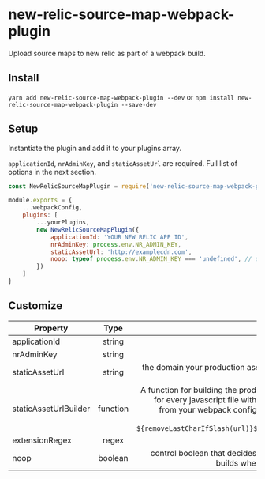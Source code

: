 # new-relic-source-map-webpack-plugin
Upload source maps to new relic as part of a webpack build.


## Install

`yarn add new-relic-source-map-webpack-plugin --dev`
or
`npm install new-relic-source-map-webpack-plugin --save-dev`

## Setup

Instantiate the plugin and add it to your plugins array.

`applicationId`, `nrAdminKey`, and `staticAssetUrl` are required.  Full list of options in the next section.

```js
const NewRelicSourceMapPlugin = require('new-relic-source-map-webpack-plugin');

module.exports = {
    ...webpackConfig,
    plugins: [
        ...yourPlugins,
        new NewRelicSourceMapPlugin({
            applicationId: 'YOUR NEW RELIC APP ID',
            nrAdminKey: process.env.NR_ADMIN_KEY,
            staticAssetUrl: 'http://examplecdn.com',
            noop: typeof process.env.NR_ADMIN_KEY === 'undefined', // upload source maps in prod builds only
        })
    ]   
}
```

## Customize

| Property       | Type           | Description  |
| ------------- |:-------------:| -----:|
| applicationId     | string | applicationId as defined [here](https://docs.newrelic.com/docs/browser/new-relic-browser/installation-configuration/copy-browser-monitoring-license-key-app-id) |
| nrAdminKey     | string |   Admin Key as defined [here](https://docs.newrelic.com/docs/apis/rest-api-v2/requirements/api-keys) |
| staticAssetUrl | string | the domain your production assets are served from. Written as a complete url. Example: "https://www.examplecdn.com" |
| staticAssetUrlBuilder | function | A function for building the production url your js file is built from.  Will be called for every javascript file with four arguments: staticAssetUrl, the public path from your webpack config, the filename, and the [webpack stats instance](https://github.com/webpack/webpack/blob/master/lib/Stats.js).  Defaults to `${removeLastCharIfSlash(url)}${removeLastCharIfSlash(publicPath)}/${file}` |
| extensionRegex | regex | a regex used to find js files. Defaults to `/\.js$/` |
| noop | boolean | control boolean that decides whether or not to run the plugin. Set to true for builds where you don't want to upload assets to new relic. |
